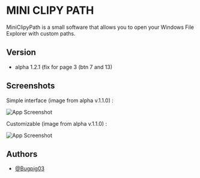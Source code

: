 

# MINI CLIPY PATH

MiniClipyPath is a small software that allows you to open your Windows File Explorer with custom paths.

## Version
- alpha 1.2.1 (fix for page 3 (btn 7 and 13)

## Screenshots

Simple interface (image from alpha v.1.1.0) :                                      

![App Screenshot](https://i.ibb.co/3YZ8gbh/miniclipypath-img1.png)

Customizable (image from alpha v.1.1.0) :                                                

![App Screenshot](https://i.ibb.co/1XK8KV0/miniclipypath-img2.png)

## Authors

- [@Bugpig03](https://www.github.com/Bugpig03)

